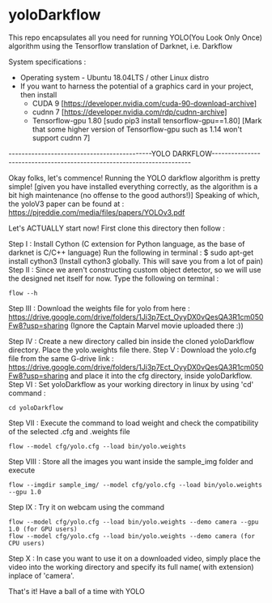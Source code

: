 # yoloDarkflow
This repo encapsulates all you need for running YOLO(You Look Only Once) algorithm using the Tensorflow translation of Darknet, i.e. Darkflow

System specifications :
* Operating system - Ubuntu 18.04LTS / other Linux distro
* If you want to harness the potential of a graphics card in your project, then install 
    * CUDA 9 [https://developer.nvidia.com/cuda-90-download-archive] 
    * cudnn 7 [https://developer.nvidia.com/rdp/cudnn-archive]
    * Tensorflow-gpu 1.80 [sudo pip3 install tensorflow-gpu==1.80] 
    [Mark that some higher version of Tensorflow-gpu such as 1.14 won't support cudnn 7] 
 
 --------------------------------------------YOLO DARKFLOW-----------------------------------------------------------------------
 
Okay folks, let's commence! 
Running the YOLO darkflow algorithm is pretty simple! [given you have installed everything correctly, as the algorithm is a bit high maintenance (no offense to the good authors!)] 
Speaking of which, the yoloV3 paper can be found at : https://pjreddie.com/media/files/papers/YOLOv3.pdf 

Let's ACTUALLY start now!
First clone this directory then follow :

Step I : Install Cython (C extension for Python language, as the base of darknet is C/C++ language)
         Run the following in terminal : $ sudo apt-get install cython3 
         (Install cython3 globally. This will save you from a lot of pain)
Step II : Since we aren't constructing custom object detector, so we will use the designed net itself for now.
          Type the following on terminal : 
          
    flow --h

Step III : Download the weights file for yolo from here : https://drive.google.com/drive/folders/1Ji3p7Ect_OyyDX0vQesQA3R1cm050Fw8?usp=sharing (Ignore the Captain Marvel movie uploaded there :)) 

Step IV : Create a new directory called bin inside the cloned yoloDarkflow directory. Place the yolo.weights file there.
Step V : Download the yolo.cfg file from the same G-drive link : https://drive.google.com/drive/folders/1Ji3p7Ect_OyyDX0vQesQA3R1cm050Fw8?usp=sharing and place it into the cfg directory, inside yoloDarkflow.
Step VI : Set yoloDarkflow as your working directory in linux by using 'cd' command :
          
    cd yoloDarkflow

Step VII : Execute the command to load weight and check the compatibility of the selected .cfg and .weights file
           
    flow --model cfg/yolo.cfg --load bin/yolo.weights
           
Step VIII : Store all the images you want inside the sample_img folder and execute
            
    flow --imgdir sample_img/ --model cfg/yolo.cfg --load bin/yolo.weights --gpu 1.0
            
Step IX : Try it on webcam using the command 

    flow --model cfg/yolo.cfg --load bin/yolo.weights --demo camera --gpu 1.0 (for GPU users)
    flow --model cfg/yolo.cfg --load bin/yolo.weights --demo camera (for CPU users)
            
Step X : In case you want to use it on a downloaded video, simply place the video into the working directory and specify its full name( with extension) inplace of 'camera'. 

That's it! Have a ball of a time with YOLO
